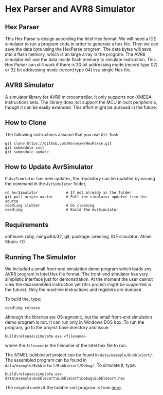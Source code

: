 Hex Parser and AVR8 Simulator
=============================

Hex Parser
----------
This Hex Parse is design according the Intel Hex format.
We will need a IDE simulator to run a program code in order to generate a hex file. Then we can save the data byte using the HexParse program. The data bytes
will save into a flash memory, which is an large array in the program. The AVR8 simulator will use the data inside flash memory to simulate instruction.
This Hex Parser can still work if there is 20 bit addressing mode (record type 02) or 32 bit addressing mode (record type 04) in a single Hex file.


AVR8 Simulator
--------------
A simulator library for AVR8 microcontroller. It only supports non-XMEGA instructions sets. The library does not support the MCU in-built peripherals, though it can be easily extended. This effort might be pursued in the future.

How to Clone
------------
The following instructions assume that you use ```Git Bash```.
```
git clone https://github.com/Bennyaw/HexParse.git
git submodule init
git submodule update
```

How to Update AvrSimulator
--------------------------
If ```AvrSimulator``` has new updates, the repository can be updated by issuing the command in the ```AVrSimulator``` folder,
```
cd AvrSimulator             # If not already in the folder
git pull origin master      # Pull the simulator updates from the source
ceedling clobber            # Do cleaning
ceedling                    # Build the AvrSimulator
```

Requirements
------------
software: ruby, mingw64/32, git; package: ceedling,
IDE simulator: Atmel Studio 7.0


Running The Simulator
---------------------
We included a small front-end simulation demo program which loads any AVR8 program in Intel Hex file format. The front-end simulator has very simplistic interface just for demonstration. At the moment the user cannot view the disassembled instruction yet (this project might be supported in the future). Only the machine instructions and registers are dumped.

To build the, type:
```
ceedling release
```
Although the libraries are OS-agnostic, but the small front-end simulation demo program is not. It can run only in Windows DOS box. To run the program, go to the project base directory and issue:
```
build\release\simulate.exe <filename>
```
where the ```filename``` is the filename of the Intel hex file to run.

The ATMEL bubblesort project can be found in ```data/example/BubbleSort/```. The assembled program can be found in ```data/example/BubbleSort/Bubblesort/Debug/```. To simulate it, type:
```
build\release\simulate.exe data\example\BubbleSort\BubbleSort\Debug\BubbleSort.hex
```
The original code of the bubble sort program is from [here](http://www.microchip.com//wwwAppNotes/AppNotes.aspx?appnote=en591174).
